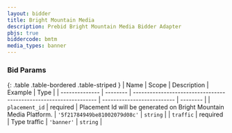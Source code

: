 ```yaml
---
layout: bidder
title: Bright Mountain Media
description: Prebid Bright Mountain Media Bidder Adapter
pbjs: true
biddercode: bmtm
media_types: banner
---
```


### Bid Params

{: .table .table-bordered .table-striped }
| Name           | Scope    | Description                                                       | Example                    | Type     |
| -------------- | -------- | ----------------------------------------------------------------- | -------------------------- | -------- |
| `placement_id` | required | Placement Id will be generated on Bright Mountain Media Platform. | `'5f21784949be81002079d08c'` | `string` |
| `traffic`      | required | Type traffic                                                      | `'banner'`                 | `string` |
